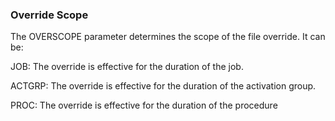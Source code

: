  ### Override Scope
 
The OVERSCOPE parameter determines the scope of the file override. It can be:

JOB: The override is effective for the duration of the job.

ACTGRP: The override is effective for the duration of the activation group.

PROC: The override is effective for the duration of the procedure
